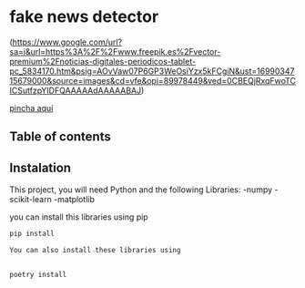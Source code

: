 # fake news detector

(https://www.google.com/url?sa=i&url=https%3A%2F%2Fwww.freepik.es%2Fvector-premium%2Fnoticias-digitales-periodicos-tablet-pc_5834170.htm&psig=AOvVaw07P6GP3WeOsiYzx5kFCgiN&ust=1699034715679000&source=images&cd=vfe&opi=89978449&ved=0CBEQjRxqFwoTCICSutfzpYIDFQAAAAAdAAAAABAJ)

[pincha aquí]()

## Table of contents

## Instalation
This project, you will need Python and the following Libraries:
-numpy
-scikit-learn
-matplotlib

you can install this libraries using pip

```bash
pip install

You can also install these libraries using


poetry install